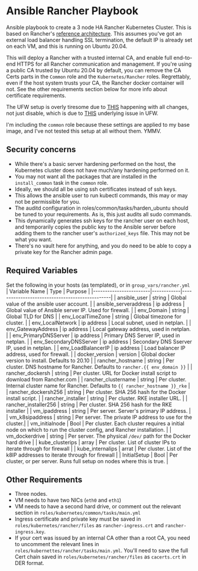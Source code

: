 # Ansible Rancher Playbook
Ansible playbook to create a 3 node HA Rancher Kubernetes Cluster. This is based on Rancher's [reference architecture](https://rancher.com/docs/rancher/v2.6/en/installation/resources/k8s-tutorials/infrastructure-tutorials/infra-for-ha/). This assumes you've got an external load balancer handling SSL termination, the default IP is already set on each VM, and this is running on Ubuntu 20.04.

This will deploy a Rancher with a trusted internal CA, and enable full end-to-end HTTPS for all Rancher communication and management. If you're using a public CA trusted by Ubuntu 20.04 by default, you can remove the CA Certs parts in the `Common` role and the `Kubernetes/Rancher` roles. Regrettably, even if the host system trusts your CA, the Rancher docker container will not. See the other requirements section below for more info about certificate requirements.

The UFW setup is overly tiresome due to [THIS](https://github.com/ansible-collections/community.general/issues/2336) happening with all changes, not just disable, which is due to [THIS](https://bugs.launchpad.net/ufw/+bug/1911637) underlying issue in UFW.

I'm including the `common` role because these settings are applied to my base image, and I've not tested this setup at all without them. YMMV.

## Security concerns
- While there's a basic server hardening performed on the host, the Kubernetes cluster does not have much/any hardening performed on it.
- You may not want all the packages that are installed in the `install_common` task in the `common` role.
- Ideally, we should all be using ssh certificates instead of ssh keys.
- This allows the ansible user to run kubectl commands, this may or may not be permissible for you.
- The auditd configuration in roles/common/tasks/harden_ubuntu should be tuned to your requirements. As is, this just audits all sudo commands.
- This dynamically generates ssh keys for the rancher user on each host, and temporarily copies the public key to the Ansible server before adding them to the rancher user's `authorized_keys` file. This may not be what you want.
- There's no vault here for anything, and you do need to be able to copy a private key for the Rancher admin page.

## Required Variables
Set the following in your hosts (as templated), or in `group_vars/rancher.yml`
|  Variable Name  |  Type  |                   Purpose                      |
|------------------------|------------|------------------------------------------------|
|     ansible_user       |   string   | Global value of the ansible user account.      |
|  ansible_serveraddress | ip address | Global value of Ansible server IP. Used for firewall. |
|      env_Domain        |   string   | Global TLD for DNS                             |
|    env_LocalTimeZone   |   string   | Global timezone for cluster.                   |
|    env_LocalNetwork    | ip address | Local subnet, used in netplan.                 |
|   env_GatewayAddress   | ip address | Local gateway address, used in netplan.        |
|  env_PrimaryDNSServer  | ip address | Primary DNS Server IP, used in netplan.        |
| env_SecondaryDNSServer | ip address | Secondary DNS Sserver IP, used in netplan.     |
|   env_LoadBalancerIP   | ip address | Load balancer IP address, used for firewall.   |
|    docker_version      |   version  | Global docker version to install. Defaults to 20.10 |
|   rancher_hostname     |   string   | Per cluster. DNS hostname for Rancher. Defaults to `rancher.{{ env_domain }}` |
|   rancher_dockersh     |   string   | Per cluster. URL for Docker install script to download from Rancher.com |
|  rancher_clustername   |   string   | Per cluster. Internal cluster name for Rancher. Defaults to `{{ rancher_hostname }}_rke` |
|  rancher_dockersh256   |   string   | Per cluster. SHA 256 hash for the Docker install script. |
|   rancher_installer    |   string   | Per cluster. RKE installer URL.                |
| rancher_installer256   |   string   | Per cluster. SHA 256 hash for the RKE installer |
|     vm_ipaddress       |   string   | Per server. Server's primary IP address.                  |
|    vm_k8sipaddress     |   string   | Per server. The private IP address to use for the cluster.|
|    vm_initialnode      |    Bool    | Per cluster. Each cluster requires a initial node on which to run the cluster config, and Rancher installation. |
|    vm_dockerdrive      |   string   | Per server. The physical `/dev/` path for the Docker hard drive |
|   kube_clusterips      |   array    | Per cluster. List of cluster IPs to iterate through for firewall |
|   kube_internalips     |   arrat    | Per cluster. List of the k8IP addresses to iterate through for firewall |
|     InitialSetup       |    Bool    | Per cluster, or per server. Runs full setup on nodes where this is true. |

## Other Requirements
- Three nodes.
- VM needs to have two NICs (`eth0` and `eth1`)
- VM needs to have a second hard drive, or comment out the relevant section in `roles/kubernetes/common/tasks/main.yml`
- Ingress certificate and private key must be saved in `roles/kubernetes/rancher/files` as `rancher-ingress.crt` and `rancher-ingress.key`.
- If your cert was issued by an internal CA other than a root CA, you need to uncomment the relevant lines in `roles/kubernettes/rancher/tasks/main.yml`. You'll need to save the full Cert chain saved in `roles/kubernetes/rancher/files` as `cacerts.crt` in DER format.

